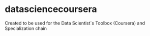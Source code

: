 datasciencecoursera
===================

Created to be used for the Data Scientist´s Toolbox (Coursera) and Specialization chain
